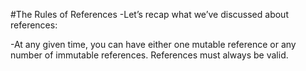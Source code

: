 #The Rules of References
-Let’s recap what we’ve discussed about references:

-At any given time, you can have either one mutable reference or any number of immutable references.
References must always be valid.
